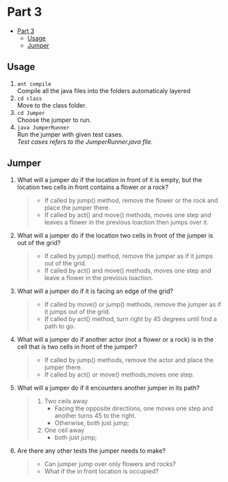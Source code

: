 # Part 3

<!-- TOC -->

- [Part 3](#part-3)
    - [Usage](#usage)
    - [Jumper](#jumper)

<!-- /TOC -->

## Usage

1. ```ant compile```   
    Compile all the java files into the folders automaticaly layered
1. ```cd class```  
    Move to the class folder.  
1. ```cd Jumper```  
    Choose the jumper to run.
1. ```java JumperRunner```  
    Run the jumper with given test cases.  
    *Test cases refers to the JumperRunner.java file.*

## Jumper

1. What will a jumper do if the location in front of it is empty, but the location two cells in front contains a flower or a rock?
    >+ If called by jump() method, remove the flower or the rock and place the jumper there.
    >+ If called by act() and move() methods, moves one step and leaves a flower in the previous loaction then jumps over it.

1. What will a jumper do if the location two cells in front of the jumper is out of the grid?
    >+ If called by jump() method, remove the jumper as if it jumps out of the grid.
    >+ If called by act() and move() methods, moves one step and leave a flower in the previous loaction.

1. What will a jumper do if it is facing an edge of the grid?
    >+ If called by move() or jump() methods, remove the jumper as if it jumps out of the grid.
    >+ If called by act() method, turn right by 45 degrees until find a path to go.

1. What will a jumper do if another actor (not a flower or a rock) is in the cell that is two cells in front of the jumper?
    >+ If called by jump() methods, remove the actor and place the jumper there.
    >+ If called by act() or move() methods,moves one step.

1. What will a jumper do if it encounters another jumper in its path?
    >1. Two ceils away 
    >       + Facing the opposite directions, one moves one step and another turns 45 to the right.
    >       + Otherwise, both just jump; 
    >1. One ceil away
    >       + both just jump;

1. Are there any other tests the jumper needs to make?
    >+ Can jumper jump over only flowers and rocks?
    >+ What if the in front location is occupied?